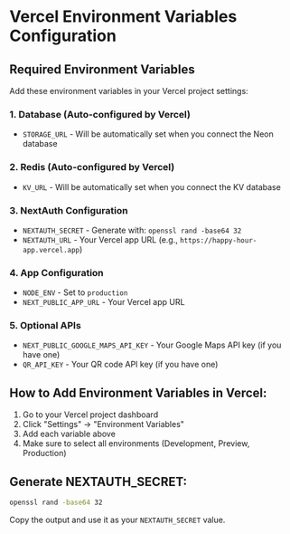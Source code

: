# Vercel Environment Variables Configuration

## Required Environment Variables

Add these environment variables in your Vercel project settings:

### 1. Database (Auto-configured by Vercel)
- `STORAGE_URL` - Will be automatically set when you connect the Neon database

### 2. Redis (Auto-configured by Vercel)  
- `KV_URL` - Will be automatically set when you connect the KV database

### 3. NextAuth Configuration
- `NEXTAUTH_SECRET` - Generate with: `openssl rand -base64 32`
- `NEXTAUTH_URL` - Your Vercel app URL (e.g., `https://happy-hour-app.vercel.app`)

### 4. App Configuration
- `NODE_ENV` - Set to `production`
- `NEXT_PUBLIC_APP_URL` - Your Vercel app URL

### 5. Optional APIs
- `NEXT_PUBLIC_GOOGLE_MAPS_API_KEY` - Your Google Maps API key (if you have one)
- `QR_API_KEY` - Your QR code API key (if you have one)

## How to Add Environment Variables in Vercel:

1. Go to your Vercel project dashboard
2. Click "Settings" → "Environment Variables"
3. Add each variable above
4. Make sure to select all environments (Development, Preview, Production)

## Generate NEXTAUTH_SECRET:

```bash
openssl rand -base64 32
```

Copy the output and use it as your `NEXTAUTH_SECRET` value.
